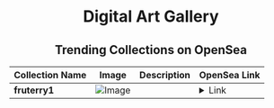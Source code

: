 <div align="center">

# Digital Art Gallery

## Trending Collections on OpenSea

| Collection Name                       | Image                                                                                     | Description                       | OpenSea Link                                                                                          |
|---------------------------------------|-------------------------------------------------------------------------------------------|-----------------------------------|--------------------------------------------------------------------------------------------------------|
| **fruterry1** | ![Image](https://i.seadn.io/s/raw/files/b449572887dcf4101609d28b77a7b85c.jpg?w=500&auto=format?w=200&auto=format) |  | <details><summary>Link</summary>[fruterry1](https://opensea.io/collection/fruterry1-759)</details> |

</div>